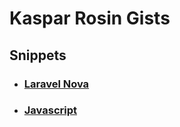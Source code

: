 # Kaspar Rosin Gists


## Snippets
- ### [Laravel Nova](./snippets/nova)
- ### [Javascript](./snippets/javascript)
